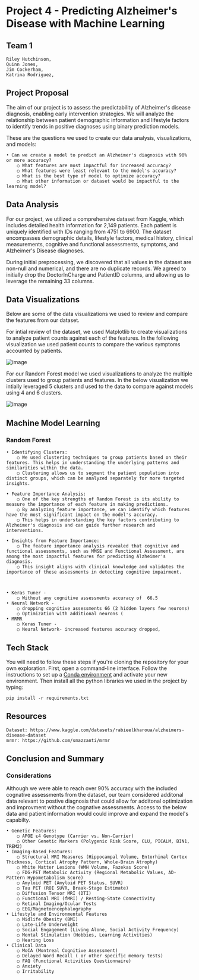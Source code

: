 # Project 4 - Predicting Alzheimer's Disease with Machine Learning

## Team 1
  	Riley Hutchinson,
 	Quinn Jones,
 	Jim Cockerham,
 	Katrina Rodriguez,

## Project Proposal
The aim of our project is to assess the predictability of Alzheimer's disease diagnosis, enabling early intervention strategies. We will analyze the relationship between patient demographic information and lifestyle factors to identify trends in positive diagnoses using binary prediction models. 

These are the questions we used to create our data analysis, visualizations, and models:

    • Can we create a model to predict an Alzheimer's diagnosis with 90% or more accuracy?
        ○ What features are most impactful for increased accuracy? 
        ○ What features were least relevant to the model's accuracy?
        ○ What is the best type of model to optimize accuracy?
        ○ What other information or dataset would be impactful to the learning model?


## Data Analysis
For our project, we utilized a comprehensive dataset from Kaggle, which includes detailed health information for 2,149 patients. Each patient is uniquely identified with IDs ranging from 4751 to 6900. The dataset encompasses demographic details, lifestyle factors, medical history, clinical measurements, cognitive and functional assessments, symptoms, and Alzheimer's Disease diagnoses.

During initial preprocessing, we discovered that all values in the dataset are non-null and numerical, and there are no duplicate records. We agreed to initially drop the DoctorInCharge and PatientID columns, and allowing us to leverage the remaining 33 columns.


## Data Visualizations

Below are some of the data visualizations we used to review and compare the features from our dataset.

For intial review of the dataset, we used Matplotlib to create visualizations to analyze patient counts against each of the features. In the following visualization we used patient counts to compare the various symptoms accounted by patients.

![image](https://github.com/user-attachments/assets/e278518f-5f70-4591-bcf2-82e2c0ecc38c)




For our Random Forest model we used visualizations to analyze the multiple clusters used to group patients and features. In the below visualization we intially leveraged 5 clusters and used to the data to compare against models using 4 and 6 clusters.

![image](https://github.com/user-attachments/assets/36790475-af16-4a7f-b17d-65a0ef2e0a26)



	
## Machine Model Learning


### Random Forest

	• Identifying Clusters:
		○ We used clustering techniques to group patients based on their features. This helps in understanding the underlying patterns and similarities within the data.
		○ Clustering allows us to segment the patient population into distinct groups, which can be analyzed separately for more targeted insights.

	• Feature Importance Analysis:
		○ One of the key strengths of Random Forest is its ability to measure the importance of each feature in making predictions.
		○ By analyzing feature importance, we can identify which features have the most significant impact on the model's accuracy.
		○ This helps in understanding the key factors contributing to Alzheimer's diagnosis and can guide further research and interventions.

	• Insights from Feature Importance:
		○ The feature importance analysis revealed that cognitive and functional assessments, such as MMSE and Functional Assessment, are among the most impactful features for predicting Alzheimer's diagnosis.
 		○ This insight aligns with clinical knowledge and validates the importance of these assessments in detecting cognitive impairment.



	• Keras Tuner -
		○ Without any cognitive assessments accuracy of  66.5
	• Neural Network - 
		○ dropping cognitive assessments 66 (2 hidden layers few neurons)
		○ Optimization with additional neurons (
	• MRMR
		○ Keras Tuner -
		○ Neural Network- increased features accuracy dropped, 

## Tech Stack
You will need to follow these steps if you're cloning the repository for your own exploration. First, open a command-line interface. Follow the instructions to set up a [Conda environment](https://docs.conda.io/projects/conda/en/latest/user-guide/tasks/manage-environments.html) and activate your new environment. Then install all the python libraries we used in the project by typing: 
```
pip install -r requirements.txt
```

## Resources

	Dataset: https://www.kaggle.com/datasets/rabieelkharoua/alzheimers-disease-dataset
 	mrmr: https://github.com/smazzanti/mrmr

## Conclusion and Summary

### Considerations

Although we were able to reach over 90% accuracy with the included cognative assessments from the dataset, our team considered additonal data relevant to postive diagnosis that could allow for additonal optimization and improvment without the cognative assessments. Access to the below data and patient information would could improve and expand the model's capabilty. 

	• Genetic Features:
		○ APOE ε4 Genotype (Carrier vs. Non-Carrier)
		○ Other Genetic Markers (Polygenic Risk Score, CLU, PICALM, BIN1, TREM2)
	• Imaging-Based Features:
		○ Structural MRI Measures (Hippocampal Volume, Entorhinal Cortex Thickness, Cortical Atrophy Pattern, Whole-Brain Atrophy)
		○ White Matter Lesions (WMH Volume, Fazekas Score)
		○ FDG-PET Metabolic Activity (Regional Metabolic Values, AD-Pattern Hypometabolism Score)
		○ Amyloid PET (Amyloid PET Status, SUVR)
		○ Tau PET (ROI SUVR, Braak-Stage Estimate)
		○ Diffusion Tensor MRI (DTI)
		○ Functional MRI (fMRI) / Resting-State Connectivity
		○ Retinal Imaging/Ocular Tests
		○ EEG/Magnetoencephalography
	• Lifestyle and Environmental Features
		○ Midlife Obesity (BMI)
		○ Late-Life Underweight
		○ Social Engagement (Living Alone, Social Activity Frequency)
		○ Mental Stimulation (Hobbies, Learning Activities)
		○ Hearing Loss
	• Clinical Data
		○ MoCA (Montreal Cognitive Assessment)
		○ Delayed Word Recall ( or other specific memory tests)
		○ FAQ (Functional Activities Questionnaire)
		○ Anxiety
		○ Irritability
	
